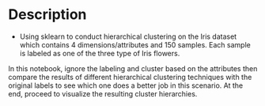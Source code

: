 # Description 

- Using sklearn to conduct hierarchical clustering on the Iris dataset which contains 4 dimensions/attributes and 150 samples.
Each sample is labeled as one of the three type of Iris flowers.

In this notebook, ignore the labeling and cluster based on the attributes
then compare the results of different hierarchical clustering techniques with the original labels to see which one does a better job in this scenario. At the end, proceed to visualize the resulting cluster hierarchies.
